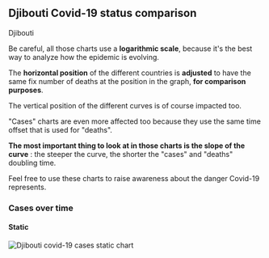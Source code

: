 ## Djibouti Covid-19 status comparison 

Djibouti



Be careful, all those charts use a **logarithmic scale**, because it's the best way to analyze how the epidemic is evolving.
 
The **horizontal position** of the different countries is **adjusted** to have the same fix number of deaths at the position in the graph, **for comparison purposes**.

The vertical position of the different curves is of course impacted too.

"Cases" charts are even more affected too because they use the same time offset that is used for "deaths".

**The most important thing to look at in those charts is the slope of the curve** : the steeper the curve, the shorter the "cases" and "deaths" doubling time.

Feel free to use these charts to raise awareness about the danger Covid-19 represents. 


 
### Cases over time
 
#### Static
![Djibouti covid-19 cases static chart](https://raw.githubusercontent.com/madlag/coronavirus_study/master/notebooks/graphs/2020-04-02/countries/Djibouti/2020-04-02_Djibouti_cases.png "Djibouti covid-19 cases static chart")   

